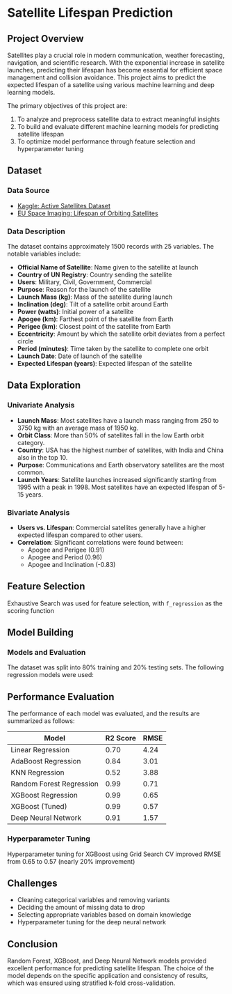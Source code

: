 # Satellite Lifespan Prediction

## Project Overview
Satellites play a crucial role in modern communication, weather forecasting, navigation, and scientific research. With the exponential increase in satellite launches, predicting their lifespan has become essential for efficient space management and collision avoidance. This project aims to predict the expected lifespan of a satellite using various machine learning and deep learning models. 

The primary objectives of this project are:
1. To analyze and preprocess satellite data to extract meaningful insights
2. To build and evaluate different machine learning models for predicting satellite lifespan
3. To optimize model performance through feature selection and hyperparameter tuning

## Dataset
### Data Source
- [Kaggle: Active Satellites Dataset](https://www.kaggle.com/ucsusa/active-satellites)
- [EU Space Imaging: Lifespan of Orbiting Satellites](https://www.euspaceimaging.com/the-lifespan-of-orbiting-satellites/)

### Data Description
The dataset contains approximately 1500 records with 25 variables. The notable variables include:
- **Official Name of Satellite**: Name given to the satellite at launch
- **Country of UN Registry**: Country sending the satellite
- **Users**: Military, Civil, Government, Commercial
- **Purpose**: Reason for the launch of the satellite
- **Launch Mass (kg)**: Mass of the satellite during launch
- **Inclination (deg)**: Tilt of a satellite orbit around Earth
- **Power (watts)**: Initial power of a satellite
- **Apogee (km)**: Farthest point of the satellite from Earth
- **Perigee (km)**: Closest point of the satellite from Earth
- **Eccentricity**: Amount by which the satellite orbit deviates from a perfect circle
- **Period (minutes)**: Time taken by the satellite to complete one orbit
- **Launch Date**: Date of launch of the satellite
- **Expected Lifespan (years)**: Expected lifespan of the satellite

## Data Exploration
### Univariate Analysis
- **Launch Mass**: Most satellites have a launch mass ranging from 250 to 3750 kg with an average mass of 1950 kg.
- **Orbit Class**: More than 50% of satellites fall in the low Earth orbit category.
- **Country**: USA has the highest number of satellites, with India and China also in the top 10.
- **Purpose**: Communications and Earth observatory satellites are the most common.
- **Launch Years**: Satellite launches increased significantly starting from 1995 with a peak in 1998. Most satellites have an expected lifespan of 5-15 years.

### Bivariate Analysis
- **Users vs. Lifespan**: Commercial satellites generally have a higher expected lifespan compared to other users.
- **Correlation**: Significant correlations were found between:
  - Apogee and Perigee (0.91)
  - Apogee and Period (0.96)
  - Apogee and Inclination (-0.83)

## Feature Selection
Exhaustive Search was used for feature selection, with `f_regression` as the scoring function

## Model Building
### Models and Evaluation
The dataset was split into 80% training and 20% testing sets. The following regression models were used:

## Performance Evaluation
The performance of each model was evaluated, and the results are summarized as follows:

| Model                    | R2 Score | RMSE |
|--------------------------|----------|------|
| Linear Regression        | 0.70     | 4.24 | 
| AdaBoost Regression      | 0.84     | 3.01 | 
| KNN Regression           | 0.52     | 3.88 | 
| Random Forest Regression | 0.99     | 0.71 | 
| XGBoost Regression       | 0.99     | 0.65 | 
| XGBoost (Tuned)          | 0.99     | 0.57 | 
| Deep Neural Network      | 0.91     | 1.57 | 

### Hyperparameter Tuning
Hyperparameter tuning for XGBoost using Grid Search CV improved RMSE from 0.65 to 0.57 (nearly 20% improvement)

## Challenges
- Cleaning categorical variables and removing variants
- Deciding the amount of missing data to drop
- Selecting appropriate variables based on domain knowledge
- Hyperparameter tuning for the deep neural network

## Conclusion
Random Forest, XGBoost, and Deep Neural Network models provided excellent performance for predicting satellite lifespan. The choice of the model depends on the specific application and consistency of results, which was ensured using stratified k-fold cross-validation.
